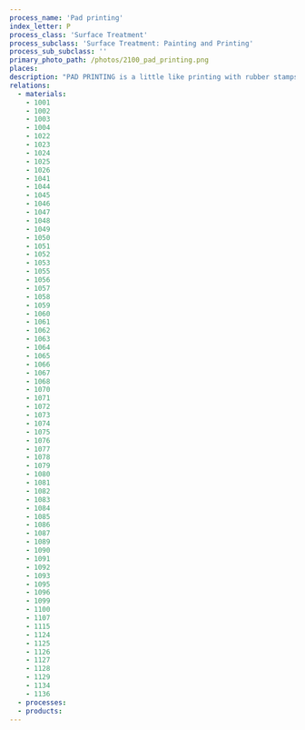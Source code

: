 ```yaml
---
process_name: 'Pad printing'
index_letter: P
process_class: 'Surface Treatment'
process_subclass: 'Surface Treatment: Painting and Printing'
process_sub_subclass: ''
primary_photo_path: /photos/2100_pad_printing.png
places: 
description: "PAD PRINTING is a little like printing with rubber stamps; instead of rubber, the image is cut into a steel or copper plate, from which it is lifted by a rubber pad. It is used as a decorating process for irregular shapes, and for those shapes which cannot be easily printed by silk screen. The steps are as follows. (1) The image to be transferred is etched into a printing plate commonly referred to as a cliche. The cliche is flooded with ink and wiped, leaving ink only in the image area. As solvents evaporate from the image area the ink's ability to adhere the silicone transfer pad increases. (2) The pad is pressed onto the cliche lifting the ink. Solvents evaporate from the outer ink layer where it is exposed to the atmosphere, making it tackier and more viscous. (3) The pad is pressed onto the component to be decorated, conforming to its shape and depositing the ink. Even though it compresses considerably during this step, the contoured pad is designed to roll away from the substrate surface without smudging the image by sliding. (4) When the pad is pressed onto the product, the adhesion between the ink and substrate is greater than the adhesion between the ink and pad, resulting in complete transfer of the ink, leaving the pad clean and ready for the next cycle. Automatic methods, with several pads in series (transfer pad printing), allow cheap multi-color decoration. Manual machines are used for low production volumes; for these, multi-color prints require separate steps and require set-up time."
relations: 
  - materials: 
    - 1001
    - 1002
    - 1003
    - 1004
    - 1022
    - 1023
    - 1024
    - 1025
    - 1026
    - 1041
    - 1044
    - 1045
    - 1046
    - 1047
    - 1048
    - 1049
    - 1050
    - 1051
    - 1052
    - 1053
    - 1055
    - 1056
    - 1057
    - 1058
    - 1059
    - 1060
    - 1061
    - 1062
    - 1063
    - 1064
    - 1065
    - 1066
    - 1067
    - 1068
    - 1070
    - 1071
    - 1072
    - 1073
    - 1074
    - 1075
    - 1076
    - 1077
    - 1078
    - 1079
    - 1080
    - 1081
    - 1082
    - 1083
    - 1084
    - 1085
    - 1086
    - 1087
    - 1089
    - 1090
    - 1091
    - 1092
    - 1093
    - 1095
    - 1096
    - 1099
    - 1100
    - 1107
    - 1115
    - 1124
    - 1125
    - 1126
    - 1127
    - 1128
    - 1129
    - 1134
    - 1136
  - processes: 
  - products: 
---
```

